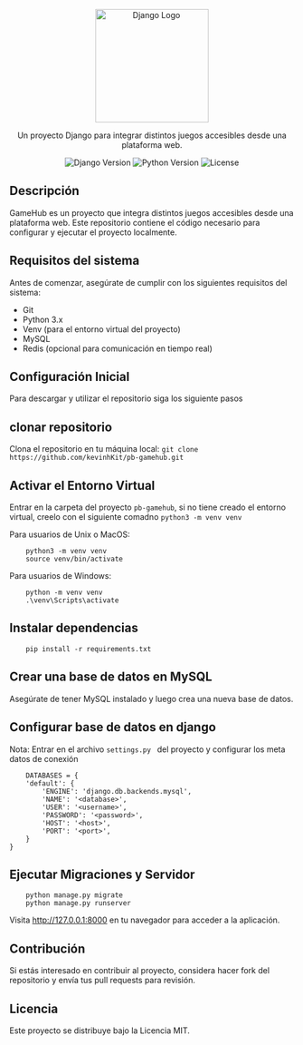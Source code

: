 
<p align="center">
  <a href="https://www.djangoproject.com/" target="blank"><img src="https://static.djangoproject.com/img/logos/django-logo-positive.svg" width="200" alt="Django Logo" /></a>
</p>

<p align="center">
Un proyecto Django para integrar distintos juegos accesibles desde una plataforma web.
</p>

<p align="center">
<img src="https://img.shields.io/badge/Django-3.2-green.svg" alt="Django Version" />
<img src="https://img.shields.io/badge/Python-3.x-blue.svg" alt="Python Version" />
<img src="https://img.shields.io/badge/license-MIT-lightgrey.svg" alt="License" />
</p>

## Descripción

GameHub es un proyecto que integra distintos juegos accesibles desde una plataforma web. Este repositorio contiene el código necesario para configurar y ejecutar el proyecto localmente.

## Requisitos del sistema

Antes de comenzar, asegúrate de cumplir con los siguientes requisitos del sistema:

- Git
- Python 3.x
- Venv (para el entorno virtual del proyecto)
- MySQL
- Redis (opcional para comunicación en tiempo real)

## Configuración Inicial

Para descargar y utilizar el repositorio siga los siguiente pasos

## clonar repositorio
Clona el repositorio en tu máquina local:
``` git clone https://github.com/kevinhKit/pb-gamehub.git ```

## Activar el Entorno Virtual
Entrar en la carpeta del proyecto ``` pb-gamehub ```, si no tiene creado el entorno virtual, creelo con el siguiente comadno ``` python3 -m venv venv ```

Para usuarios de Unix o MacOS:

```
    python3 -m venv venv
    source venv/bin/activate
```
Para usuarios de Windows:

```
    python -m venv venv
    .\venv\Scripts\activate
```



## Instalar dependencias
```
    pip install -r requirements.txt
```

## Crear una base de datos en MySQL
Asegúrate de tener MySQL instalado y luego crea una nueva base de datos.

## Configurar base de datos en django
Nota: Entrar en el archivo ``` settings.py  ``` del proyecto y configurar los meta datos de conexión

``` 
    DATABASES = {
    'default': {
        'ENGINE': 'django.db.backends.mysql',
        'NAME': '<database>',
        'USER': '<username>',
        'PASSWORD': '<password>',
        'HOST': '<host>',
        'PORT': '<port>',
    }
}
```


## Ejecutar Migraciones y Servidor
```
    python manage.py migrate
    python manage.py runserver
```

Visita http://127.0.0.1:8000 en tu navegador para acceder a la aplicación.

## Contribución
Si estás interesado en contribuir al proyecto, considera hacer fork del repositorio y envía tus pull requests para revisión.

## Licencia
Este proyecto se distribuye bajo la Licencia MIT.
